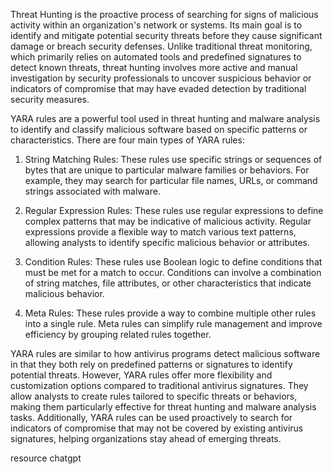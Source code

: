 Threat Hunting is the proactive process of searching for signs of malicious activity within an organization's network or systems. Its main goal is to identify and mitigate potential security threats before they cause significant damage or breach security defenses. Unlike traditional threat monitoring, which primarily relies on automated tools and predefined signatures to detect known threats, threat hunting involves more active and manual investigation by security professionals to uncover suspicious behavior or indicators of compromise that may have evaded detection by traditional security measures.

YARA rules are a powerful tool used in threat hunting and malware analysis to identify and classify malicious software based on specific patterns or characteristics. There are four main types of YARA rules:

1. String Matching Rules: These rules use specific strings or sequences of bytes that are unique to particular malware families or behaviors. For example, they may search for particular file names, URLs, or command strings associated with malware.

2. Regular Expression Rules: These rules use regular expressions to define complex patterns that may be indicative of malicious activity. Regular expressions provide a flexible way to match various text patterns, allowing analysts to identify specific malicious behavior or attributes.

3. Condition Rules: These rules use Boolean logic to define conditions that must be met for a match to occur. Conditions can involve a combination of string matches, file attributes, or other characteristics that indicate malicious behavior.

4. Meta Rules: These rules provide a way to combine multiple other rules into a single rule. Meta rules can simplify rule management and improve efficiency by grouping related rules together.

YARA rules are similar to how antivirus programs detect malicious software in that they both rely on predefined patterns or signatures to identify potential threats. However, YARA rules offer more flexibility and customization options compared to traditional antivirus signatures. They allow analysts to create rules tailored to specific threats or behaviors, making them particularly effective for threat hunting and malware analysis tasks. Additionally, YARA rules can be used proactively to search for indicators of compromise that may not be covered by existing antivirus signatures, helping organizations stay ahead of emerging threats.




resource chatgpt
